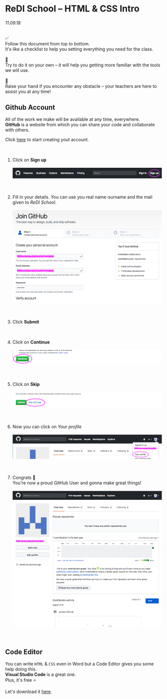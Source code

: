 # ReDI School – HTML & CSS Intro
###### 11.09.18

✅
<br>
Follow this document from top to bottom. <br>
It's like a checklist to help you setting everything you need for the class.
<br><br>
💁‍
<br>
Try to do it on your own – it will help you getting more familiar with the tools we will use.
<br><br>
🙋‍
<br>Raise your hand if you encounter any obstacle – your teachers are here to assist you at any time!


## Github Account

All of the work we make will be available at any time, everywhere. <br>
**GitHub** is a website from which you can share your code and collaborate with others.

Click <a href="https://github.com/join" target="_blank">here</a> to start creating yout account.
<br><br><br>

1. Click on **Sign up** <br><br>
![](assets/github-signup-00.png "Sign up on GitHub")
<br><br><br>

2. Fill in your details. You can use you real name-surname and the mail given to _ReDI School_. <br><br>
![](assets/github-signup-01.png "Fill in your details")
<br><br><br>

3. Click **Submit**
<br><br><br>

4. Click on **Continue** <br><br>
![](assets/github-signup-02.png "Continue")
<br><br><br>

5. Click on **Skip** <br><br>
![](assets/github-signup-03.png "Skip")
<br><br><br>

6. Now you can click on *Your profile* <br><br>
![](assets/github-signup-04.png "Done")
<br><br><br>

8. Congrats 🎉 <br>You're now a proud GitHub User and gonna make great things! <br><br>
![](assets/github-signup-05.png "my profile")
<br><br><br>

## Code Editor

You can write `HTML` & `CSS` even in Word but a Code Editor gives you some help doing this.
<br> **Visual Studio Code** is a great one.
<br>Plus, it's free ⭐️

Let's download it <a href="https://code.visualstudio.com/download" target="_blank">here</a>.
